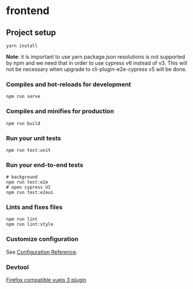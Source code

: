 # frontend

## Project setup
```
yarn install
```
**Note**: it is important to use yarn package.json resolutions is not supported by npm and we need that in order to use cypress v6 instead of v3. This will not be necessary when upgrade to cli-plugin-e2e-cypress v5 will be done.

### Compiles and hot-reloads for development
```
npm run serve
```

### Compiles and minifies for production
```
npm run build
```

### Run your unit tests
```
npm run test:unit
```

### Run your end-to-end tests
```
# background
npm run test:e2e
# open cypress UI
npm run test:e2eui
```

### Lints and fixes files
```
npm run lint
npm run lint:style
```

### Customize configuration
See [Configuration Reference](https://cli.vuejs.org/config/).

### Devtool
[Firefox compatible vuejs 3 plugin](https://github.com/vuejs/vue-devtools/releases/tag/v6.0.0-beta.7)
